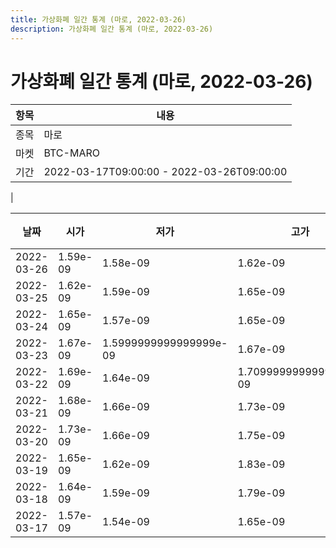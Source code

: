 ```yaml
---
title: 가상화폐 일간 통계 (마로, 2022-03-26)
description: 가상화폐 일간 통계 (마로, 2022-03-26)
---
```


가상화폐 일간 통계 (마로, 2022-03-26)
===

|항목|내용|
|--|--|
|종목|마로|
|마켓|BTC-MARO|\i|종류|일 단위 캔들|
|기간|2022-03-17T09:00:00 - 2022-03-26T09:00:00
|

|날짜|시가|저가|고가|종가|비고|
|--|--|--|--|--|--|
|2022-03-26|1.59e-09|1.58e-09|1.62e-09|1.5999999999999999e-09|    |
|2022-03-25|1.62e-09|1.59e-09|1.65e-09|1.61e-09|    |
|2022-03-24|1.65e-09|1.57e-09|1.65e-09|1.62e-09|    |
|2022-03-23|1.67e-09|1.5999999999999999e-09|1.67e-09|1.64e-09|    |
|2022-03-22|1.69e-09|1.64e-09|1.7099999999999999e-09|1.67e-09|    |
|2022-03-21|1.68e-09|1.66e-09|1.73e-09|1.69e-09|    |
|2022-03-20|1.73e-09|1.66e-09|1.75e-09|1.68e-09|    |
|2022-03-19|1.65e-09|1.62e-09|1.83e-09|1.75e-09|    |
|2022-03-18|1.64e-09|1.59e-09|1.79e-09|1.65e-09|    |
|2022-03-17|1.57e-09|1.54e-09|1.65e-09|1.64e-09|    |
